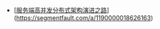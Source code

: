 * [[服务端高并发分布式架构演进之路](https://segmentfault.com/a/1190000018626163)](https://segmentfault.com/a/1190000018626163)